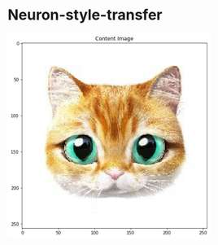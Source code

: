 # Neuron-style-transfer

<img src="style and content images/content1.jpg" alt="total loss" width="400"/>
